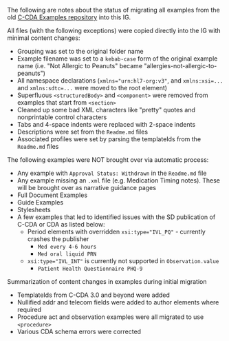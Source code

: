 The following are notes about the status of migrating all examples from the old [C-CDA Examples repository](https://github.com/HL7/C-CDA-Examples) into this IG.

All files (with the following exceptions) were copied directly into the IG with minimal content changes:
- Grouping was set to the original folder name
- Example filename was set to a `kebab-case` form of the original example name (i.e. "Not Allergic to Peanuts" became "allergies-not-allergic-to-peanuts")
- All namespace declarations (`xmlns="urn:hl7-org:v3"`, and `xmlns:xsi=...` and `xmlns:sdtc=...` were moved to the root element)
- Superfluous `<structuredBody>` and `<component>` were removed from examples that start from `<section>`
- Cleaned up some bad XML characters like "pretty" quotes and nonprintable control characters
- Tabs and 4-space indents were replaced with 2-space indents
- Descriptions were set from the `Readme.md` files
- Associated profiles were set by parsing the templateIds from the `Readme.md` files

The following examples were NOT brought over via automatic process:
- Any example with `Approval Status: Withdrawn` in the `Readme.md` file
- Any example missing an `.xml` file (e.g. Medication Timing notes). These will be brought over as narrative guidance pages
- Full Document Examples
- Guide Examples
- Stylesheets
- A few examples that led to identified issues with the SD publication of C-CDA or CDA as listed below:
  - Period elements with overridden `xsi:type="IVL_PQ"` - currently crashes the publisher
    - `Med every 4-6 hours`
    - `Med oral liquid PRN`
  - `xsi:type="IVL_INT"` is currently not supported in `Observation.value`
    - `Patient Health Questionnaire PHQ-9`

Summarization of content changes in examples during initial migration
- TemplateIds from C-CDA 3.0 and beyond were added
- Nullified addr and telecom fields were added to author elements where required
- Procedure act and observation examples were all migrated to use `<procedure>`
- Various CDA schema errors were corrected